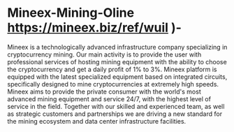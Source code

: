 # Mineex-Mining-Oline https://mineex.biz/ref/wuil )-
Mineex is a technologically advanced infrastructure company specializing in cryptocurrency mining. Our main activity is to provide the user with professional services of hosting mining equipment with the ability to choose the cryptocurrency and get a daily profit of 1% to 3%.  Mineex platform is equipped with the latest specialized equipment based on integrated circuits, specifically designed to mine cryptocurrencies at extremely high speeds.  Mineex aims to provide the private consumer with the world's most advanced mining equipment and service 24/7, with the highest level of service in the field. Together with our skilled and experienced team, as well as strategic customers and partnerships we are driving a new standard for the mining ecosystem and data center infrastructure facilities.
